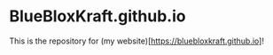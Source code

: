 # BlueBloxKraft.github.io
This is the repository for (my website)[https://bluebloxkraft.github.io]!
